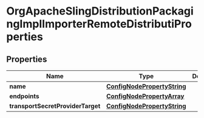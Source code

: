 
# OrgApacheSlingDistributionPackagingImplImporterRemoteDistributiProperties

## Properties
Name | Type | Description | Notes
------------ | ------------- | ------------- | -------------
**name** | [**ConfigNodePropertyString**](ConfigNodePropertyString.md) |  |  [optional]
**endpoints** | [**ConfigNodePropertyArray**](ConfigNodePropertyArray.md) |  |  [optional]
**transportSecretProviderTarget** | [**ConfigNodePropertyString**](ConfigNodePropertyString.md) |  |  [optional]



